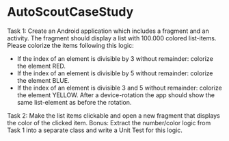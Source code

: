 # AutoScoutCaseStudy

Task 1:
Create an Android application which includes a fragment and an activity. The fragment
should display a list with 100.000 colored list-items.
Please colorize the items following this logic:
- If the index of an element is divisible by 3 without remainder: colorize the
element RED.
- If the index of an element is divisible by 5 without remainder: colorize the
element BLUE.
- If the index of an element is divisible 3 and 5 without remainder: colorize the
element YELLOW.
After a device-rotation the app should show the same list-element as before the
rotation.

Task 2:
Make the list items clickable and open a new fragment that displays the color of the
clicked item.
Bonus:
Extract the number/color logic from Task 1 into a separate class and write a Unit Test
for this logic.
